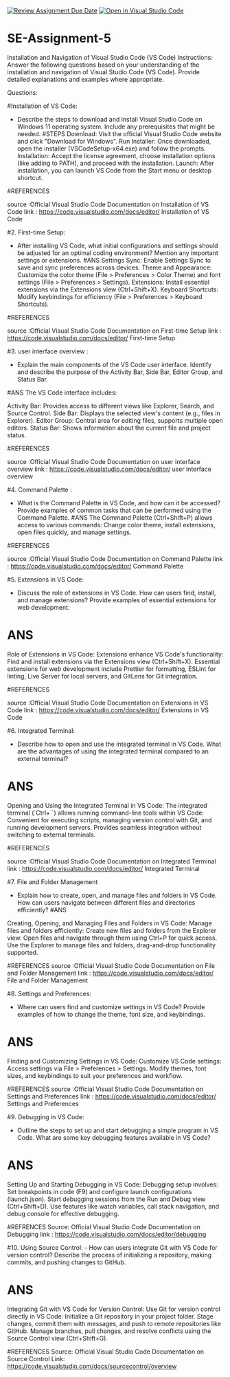 [![Review Assignment Due Date](https://classroom.github.com/assets/deadline-readme-button-22041afd0340ce965d47ae6ef1cefeee28c7c493a6346c4f15d667ab976d596c.svg)](https://classroom.github.com/a/XoLGRbHq)
[![Open in Visual Studio Code](https://classroom.github.com/assets/open-in-vscode-2e0aaae1b6195c2367325f4f02e2d04e9abb55f0b24a779b69b11b9e10269abc.svg)](https://classroom.github.com/online_ide?assignment_repo_id=15281602&assignment_repo_type=AssignmentRepo)
# SE-Assignment-5
Installation and Navigation of Visual Studio Code (VS Code)
 Instructions:
Answer the following questions based on your understanding of the installation and navigation of Visual Studio Code (VS Code). Provide detailed explanations and examples where appropriate.

 Questions:

#Installation of VS Code:
   - Describe the steps to download and install Visual Studio Code on Windows 11 operating system. Include any prerequisites that might be needed.
   #STEPS
Download: Visit the official Visual Studio Code website and click "Download for Windows".
Run Installer: Once downloaded, open the installer (VSCodeSetup-x64.exe) and follow the prompts.
Installation: Accept the license agreement, choose installation options (like adding to PATH), and proceed with the installation.
Launch: After installation, you can launch VS Code from the Start menu or desktop shortcut.

#REFERENCES

source :Official Visual Studio Code Documentation on Installation of VS Code
link : https://code.visualstudio.com/docs/editor/ Installation of VS Code


#2. First-time Setup:
   - After installing VS Code, what initial configurations and settings should be adjusted for an optimal coding environment? Mention any important settings or extensions.
 #ANS
Settings Sync: Enable Settings Sync to save and sync preferences across devices.
Theme and Appearance: Customize the color theme (File > Preferences > Color Theme) and font settings (File > Preferences > Settings).
Extensions: Install essential extensions via the Extensions view (Ctrl+Shift+X).
Keyboard Shortcuts: Modify keybindings for efficiency (File > Preferences > Keyboard Shortcuts).

#REFERENCES

source :Official Visual Studio Code Documentation on  First-time Setup
link : https://code.visualstudio.com/docs/editor/ First-time Setup



#3. user interface overview :
   - Explain the main components of the VS Code user interface. Identify and describe the purpose of the Activity Bar, Side Bar, Editor Group, and Status Bar.

   #ANS
The VS Code interface includes:

Activity Bar: Provides access to different views like Explorer, Search, and Source Control.
Side Bar: Displays the selected view's content (e.g., files in Explorer).
Editor Group: Central area for editing files, supports multiple open editors.
Status Bar: Shows information about the current file and project status.


#REFERENCES

source :Official Visual Studio Code Documentation on  user interface overview 
link : https://code.visualstudio.com/docs/editor/ user interface overview 


#4. Command Palette :
   - What is the Command Palette in VS Code, and how can it be accessed? Provide examples of common tasks that can be performed using the Command Palette.
#ANS
The Command Palette  (Ctrl+Shift+P) allows access to various commands:
Change color theme, install extensions, open files quickly, and manage settings.


#REFERENCES

source :Official Visual Studio Code Documentation on  Command Palette
link : https://code.visualstudio.com/docs/editor/ Command Palette


#5. Extensions in VS Code:
   - Discuss the role of extensions in VS Code. How can users find, install, and manage extensions? Provide examples of essential extensions for web development.
   # ANS 
   Role of Extensions in VS Code:
Extensions enhance VS Code's functionality:
Find and install extensions via the Extensions view (Ctrl+Shift+X).
Essential extensions for web development include Prettier for formatting, ESLint for linting, Live Server for local servers, and GitLens for Git integration.

#REFERENCES

source :Official Visual Studio Code Documentation on  Extensions in VS Code
link : https://code.visualstudio.com/docs/editor/ Extensions in VS Code



#6. Integrated Terminal:
   - Describe how to open and use the integrated terminal in VS Code. What are the advantages of using the integrated terminal compared to an external terminal?
# ANS
Opening and Using the Integrated Terminal in VS Code:
The integrated terminal (`Ctrl+``) allows running command-line tools within VS Code:
Convenient for executing scripts, managing version control with Git, and running development servers.
Provides seamless integration without switching to external terminals.

#REFERENCES


source :Official Visual Studio Code Documentation on  Integrated Terminal
link : https://code.visualstudio.com/docs/editor/ Integrated Terminal





#7. File and Folder Management
   - Explain how to create, open, and manage files and folders in VS Code. How can users navigate between different files and directories efficiently?
#ANS

Creating, Opening, and Managing Files and Folders in VS Code:
Manage files and folders efficiently:
Create new files and folders from the Explorer view.
Open files and navigate through them using Ctrl+P for quick access.
Use the Explorer to manage files and folders, drag-and-drop functionality supported.

#REFERENCES
source :Official Visual Studio Code Documentation on File and Folder Management
link : https://code.visualstudio.com/docs/editor/ File and Folder Management

#8. Settings and Preferences:
   - Where can users find and customize settings in VS Code? Provide examples of how to change the theme, font size, and keybindings.

# ANS
Finding and Customizing Settings in VS Code:
Customize VS Code settings:
Access settings via File > Preferences > Settings.
Modify themes, font sizes, and keybindings to suit your preferences and workflow.

#REFERENCES
 source :Official Visual Studio Code Documentation on Settings and Preferences
link : https://code.visualstudio.com/docs/editor/ Settings and Preferences


#9. Debugging in VS Code:
   - Outline the steps to set up and start debugging a simple program in VS Code. What are some key debugging features available in VS Code?

# ANS

Setting Up and Starting Debugging in VS Code:
Debugging setup involves:
Set breakpoints in code (F9) and configure launch configurations (launch.json).
Start debugging sessions from the Run and Debug view (Ctrl+Shift+D).
Use features like watch variables, call stack navigation, and debug console for effective debugging.

#REFRENCES
Source: Official Visual Studio Code Documentation on Debugging
link : https://code.visualstudio.com/docs/editor/debugging


#10. Using Source Control:
    - How can users integrate Git with VS Code for version control? Describe the process of initializing a repository, making commits, and pushing changes to GitHub.

# ANS

Integrating Git with VS Code for Version Control:
Use Git for version control directly in VS Code:
Initialize a Git repository in your project folder.
Stage changes, commit them with messages, and push to remote repositories like GitHub.
Manage branches, pull changes, and resolve conflicts using the Source Control view (Ctrl+Shift+G).


 #REFERENCES
 Source: Official Visual Studio Code Documentation on Source Control
Link: https://code.visualstudio.com/docs/sourcecontrol/overview
